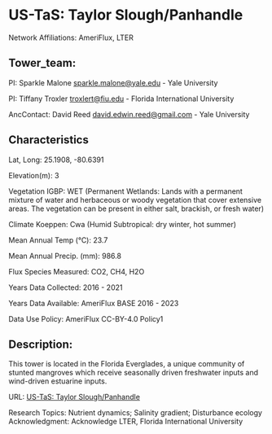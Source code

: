 # US-TaS: Taylor Slough/Panhandle
Network Affiliations: 	AmeriFlux, LTER

## Tower_team:
PI: 	Sparkle Malone sparkle.malone@yale.edu - Yale University

PI: 	Tiffany Troxler troxlert@fiu.edu - Florida International University

AncContact: 	David Reed david.edwin.reed@gmail.com - Yale University


## Characteristics
Lat, Long: 	25.1908, -80.6391

Elevation(m): 	3

Vegetation IGBP: 	WET (Permanent Wetlands: Lands with a permanent mixture of water and herbaceous or woody vegetation that cover extensive areas. The vegetation can be present in either salt, brackish, or fresh water)

Climate Koeppen: 	Cwa (Humid Subtropical: dry winter, hot summer)

Mean Annual Temp (°C): 	23.7

Mean Annual Precip. (mm): 	986.8

Flux Species Measured: 	CO2, CH4, H2O

Years Data Collected: 	2016 - 2021

Years Data Available:	AmeriFlux BASE 2016 - 2023

Data Use Policy:	AmeriFlux CC-BY-4.0 Policy1

## Description: 	
 	
This tower is located in the Florida Everglades, a unique community of stunted mangroves which receive seasonally driven freshwater inputs and wind-driven estuarine inputs.

URL: 	[US-TaS: Taylor Slough/Panhandle](https://ameriflux.lbl.gov/sites/siteinfo/US-TaS#overview)

Research Topics: 	Nutrient dynamics; Salinity gradient; Disturbance ecology
Acknowledgment: 	Acknowledge LTER, Florida International University
